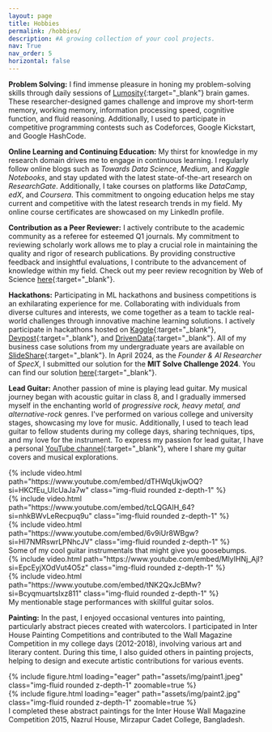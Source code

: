 ```yaml
---
layout: page
title: Hobbies
permalink: /hobbies/
description: #A growing collection of your cool projects.
nav: True
nav_order: 5
horizontal: false
---
```


**Problem Solving:**
I find immense pleasure in honing my problem-solving skills through daily sessions of [Lumosity](https://www.lumosity.com/en/){:target="_blank"} brain games. These researcher-designed games challenge and improve my short-term memory, working memory, information processing speed, cognitive function, and fluid reasoning. Additionally, I used to participate in competitive programming contests such as Codeforces, Google Kickstart, and Google HashCode.


**Online Learning and Continuing Education:**
My thirst for knowledge in my research domain drives me to engage in continuous learning. I regularly follow online blogs such as *Towards Data Science*, *Medium*, and *Kaggle Notebooks*, and stay updated with the latest state-of-the-art research on *ResearchGate*. Additionally, I take courses on platforms like *DataCamp*, *edX*, and *Coursera*. This commitment to ongoing education helps me stay current and competitive with the latest research trends in my field. My online course certificates are showcased on my LinkedIn profile.


**Contribution as a Peer Reviewer:**
I actively contribute to the academic community as a referee for esteemed Q1 journals. My commitment to reviewing scholarly work allows me to play a crucial role in maintaining the quality and rigor of research publications. By providing constructive feedback and insightful evaluations, I contribute to the advancement of knowledge within my field. Check out my peer review recognition by Web of Science [here](https://www.webofscience.com/wos/author/record/AFE-0313-2022 "WoS Profile"){:target="_blank"}.


**Hackathons:**
Participating in ML hackathons and business competitions is an exhilarating experience for me. Collaborating with individuals from diverse cultures and interests, we come together as a team to tackle real-world challenges through innovative machine learning solutions. I actively participate in hackathons hosted on [Kaggle](https://www.kaggle.com/mdabrarjahin "mdabrarjahin"){:target="_blank"}, [Devpost](https://devpost.com/abrar-jahin-2652 "abrar-jahin-2652"){:target="_blank"}, and [DrivenData](https://www.drivendata.org/users/Abrar2652/ "Abrar2652"){:target="_blank"}.
All of my business case solutions from my undergraduate years are available on [SlideShare](https://www.slideshare.net/MdAbrarJahin){:target="_blank"}. In April 2024, as the _Founder & AI Researcher_ of *SpecX*, I submitted our solution for the **MIT Solve Challenge 2024**. You can find our solution [here](https://solve.mit.edu/challenges/2024-global-health-challenge/solutions/90695){:target="_blank"}.


**Lead Guitar:**
Another passion of mine is playing lead guitar. My musical journey began with acoustic guitar in class 8, and I gradually immersed myself in the enchanting world of *progressive rock, heavy metal, and alternative-rock* genres. I've performed on various college and university stages, showcasing my love for music. Additionally, I used to teach lead guitar to fellow students during my college days, sharing techniques, tips, and my love for the instrument. To express my passion for lead guitar, I have a personal [YouTube channel](https://www.youtube.com/channel/UCrdkiCJ3yxAOqFmJfb7RUWA){:target="_blank"}, where I share my guitar covers and musical explorations.


<div class="row mt-3">
    <div class="col-sm mt-3 mt-md-0">
        {% include video.html path="https://www.youtube.com/embed/dTHWqUkjwOQ?si=HKCfEu_UlcUaJa7w" class="img-fluid rounded z-depth-1" %}
    </div>
    <div class="col-sm mt-3 mt-md-0">
        {% include video.html path="https://www.youtube.com/embed/tcLQGAIH_64?si=nhkBWvLeRecpuq9u" class="img-fluid rounded z-depth-1" %}
    </div>
    <div class="col-sm mt-3 mt-md-0">
        {% include video.html path="https://www.youtube.com/embed/6v9iUr8WBgw?si=HI7NMRswrLPNhcJV" class="img-fluid rounded z-depth-1" %}
    </div>
</div>
<div class="caption">
    Some of my cool guitar instrumentals that might give you goosebumps.
</div>



<div class="row mt-3">
    <div class="col-12 col-md-6 d-flex justify-content-center align-items-center mt-3 mt-md-0">
        <div class="embed-responsive embed-responsive-16by9">
	        {% include video.html path="https://www.youtube.com/embed/MlyIHNj_AjI?si=EpcEyjXOdVut4O5z" class="img-fluid rounded z-depth-1" %}
    	</div>
    </div>
    <div class="col-12 col-md-6 d-flex justify-content-center align-items-center mt-3 mt-md-0">
        <div class="embed-responsive embed-responsive-16by9">
        {% include video.html path="https://www.youtube.com/embed/tNK2QxJcBMw?si=BcyqmuartsIxz811" class="img-fluid rounded z-depth-1" %}
    	</div>
    </div>
</div>
<div class="caption">
    My mentionable stage performances with skillful guitar solos.
</div>


**Painting:**
In the past, I enjoyed occasional ventures into painting, particularly abstract pieces created with watercolors. I participated in Inter House Painting Competitions and contributed to the Wall Magazine Competition in my college days (2012-2018), involving various art and literary content. During this time, I also guided others in painting projects, helping to design and execute artistic contributions for various events.

<div class="row mt-3">
    <div class="col-sm mt-3 mt-md-0">
        {% include figure.html loading="eager" path="assets/img/paint1.jpeg" class="img-fluid rounded z-depth-1" zoomable=true %}
    </div>
    <div class="col-sm mt-3 mt-md-0">
        {% include figure.html loading="eager" path="assets/img/paint2.jpg" class="img-fluid rounded z-depth-1" zoomable=true %}
    </div>
</div>

<div class="caption">
    I completed these abstract paintings for the Inter House Wall Magazine Competition 2015, Nazrul House, Mirzapur Cadet College, Bangladesh.
</div>










